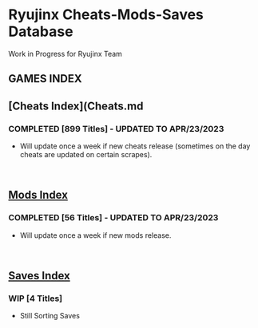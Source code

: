 # Ryujinx Cheats-Mods-Saves Database 

Work in Progress for Ryujinx Team


## GAMES INDEX

## [Cheats Index](Cheats.md
### COMPLETED [899 Titles] - UPDATED TO APR/23/2023
- Will update once a week if new cheats release (sometimes on the day cheats are updated on certain scrapes).
</br>

## [Mods Index](Mods.md)
### COMPLETED [56 Titles] - UPDATED TO APR/23/2023
- Will update once a week if new mods release.
</br>

## [Saves Index](Saves.md)
### WIP [4 Titles] 
- Still Sorting Saves
